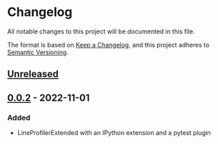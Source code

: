 # Changelog
All notable changes to this project will be documented in this file.

The format is based on [Keep a Changelog](https://keepachangelog.com/en/1.0.0/), and this project adheres to [Semantic Versioning](https://semver.org/spec/v2.0.0.html).

## [Unreleased]

## [0.0.2] - 2022-11-01
### Added
- LineProfilerExtended with an IPython extension and a pytest plugin

[Unreleased]: https://github.com/utapyngo/line-profiler-extended/compare/0.0.2...master
[0.0.2]: https://github.com/utapyngo/line-profiler-extended/tree/0.0.2

